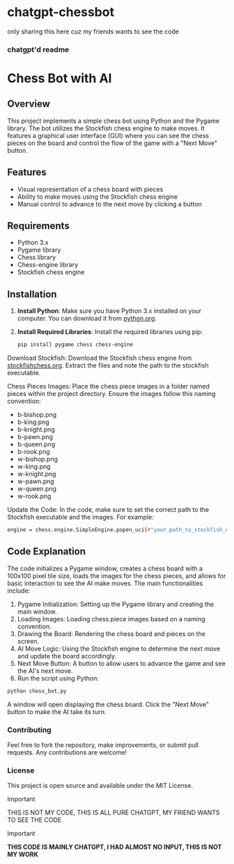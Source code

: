 # chatgpt-chessbot

only sharing this here cuz my friends wants to see the code



### chatgpt'd readme

# Chess Bot with AI

## Overview

This project implements a simple chess bot using Python and the Pygame library. The bot utilizes the Stockfish chess engine to make moves. It features a graphical user interface (GUI) where you can see the chess pieces on the board and control the flow of the game with a "Next Move" button.

## Features

- Visual representation of a chess board with pieces
- Ability to make moves using the Stockfish chess engine
- Manual control to advance to the next move by clicking a button

## Requirements

- Python 3.x
- Pygame library
- Chess library
- Chess-engine library
- Stockfish chess engine

## Installation

1. **Install Python**: Make sure you have Python 3.x installed on your computer. You can download it from [python.org](https://www.python.org/downloads/).

2. **Install Required Libraries**: Install the required libraries using pip:
   ```bash
   pip install pygame chess chess-engine

Download Stockfish: Download the Stockfish chess engine from [stockfishchess.org](https://stockfishchess.org/). Extract the files and note the path to the stockfish executable.

Chess Pieces Images: Place the chess piece images in a folder named pieces within the project directory. Ensure the images follow this naming convention:

- b-bishop.png
- b-king.png
- b-knight.png
- b-pawn.png
- b-queen.png
- b-rook.png
- w-bishop.png
- w-king.png
- w-knight.png
- w-pawn.png
- w-queen.png
- w-rook.png

Update the Code: In the code, make sure to set the correct path to the Stockfish executable and the images. For example:
```bash 
engine = chess.engine.SimpleEngine.popen_uci(r"your_path_to_stockfish_executable")
```

## Code Explanation

The code initializes a Pygame window, creates a chess board with a 100x100 pixel tile size, loads the images for the chess pieces, and allows for basic interaction to see the AI make moves. The main functionalities include:

1. Pygame Initialization: Setting up the Pygame library and creating the main window.
2. Loading Images: Loading chess piece images based on a naming convention.
3. Drawing the Board: Rendering the chess board and pieces on the screen.
4. AI Move Logic: Using the Stockfish engine to determine the next move and update the board accordingly.
5. Next Move Button: A button to allow users to advance the game and see the AI's next move.
6. Run the script using Python:
```bash
python chess_bot.py
```
A window will open displaying the chess board. Click the "Next Move" button to make the AI take its turn.

### Contributing
Feel free to fork the repository, make improvements, or submit pull requests. Any contributions are welcome!

### License
This project is open source and available under the MIT License.

> [!IMPORTANT]
> THIS IS NOT MY CODE, THIS IS ALL PURE CHATGPT, MY FRIEND WANTS TO SEE THE CODE.


> [!IMPORTANT]
> **THIS CODE IS MAINLY CHATGPT, I HAD ALMOST NO INPUT, THIS IS NOT MY WORK**

